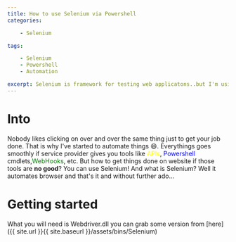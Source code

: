 ```yaml
---
title: How to use Selenium via Powershell
categories:

    - Selenium

tags:

    - Selenium
    - Powershell
    - Automation

excerpt: Selenium is framework for testing web applicatons..but I'm using it for automate things where API is no good
---
```

# Into
Nobody likes clicking on over and over the same thing just to get your job done. That is why I've started to automate things 😄. Everythings goes smoothly if service provider gives you tools like <span style="color:yellow">APIs</span>, <span style="color:blue">Powershell</span> cmdlets,<span style="color:green">WebHooks</span>, etc. But how to get things done on website if those tools are **no good**? You can use Selenium! And what is Selenium? Well it automates browser and that's it and without further ado...

# Getting started
What you will need is Webdriver.dll you can grab some version from [here]({{ site.url }}{{ site.baseurl }}/assets/bins/Selenium)


